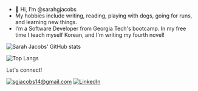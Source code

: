 - 👋 Hi, I’m @sarahgjacobs
-  My hobbies include writing, reading, playing with dogs, going for runs, and learning new things.
-  I’m a Software Developer from Georgia Tech's bootcamp. In my free time I teach myself Korean, and I'm writing my fourth novel!


![Sarah Jacobs' GitHub stats](https://github-readme-stats.vercel.app/api?username=sarahgjacobs&rank_icon=github&show_icons=true&theme=react)


![Top Langs](https://github-readme-stats.vercel.app/api/top-langs/?username=sarahgjacobs&layout=compact&theme=react)


Let's connect!

<a href="mailto:sgjacobs14@gmail.com">![sgjacobs14@gmail.com](https://img.shields.io/badge/Gmail-D14836?style=for-the-badge&logo=gmail&logoColor=white)</a>
<a href="<[LinkedInURL](https://www.linkedin.com/in/sarahgjacobs/)>">![LinkedIn](https://img.shields.io/badge/LinkedIn-0077B5?style=for-the-badge&logo=linkedin&logoColor=white)</a>


<!---
sarahgjacobs/sarahgjacobs is a ✨ special ✨ repository because its `README.md` (this file) appears on your GitHub profile.
You can click the Preview link to take a look at your changes.
--->

